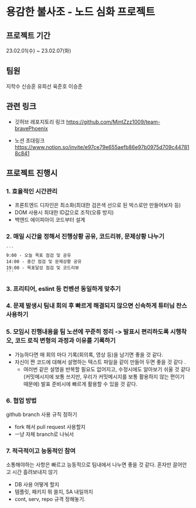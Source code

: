# 용감한 불사조 - 노드 심화 프로젝트

## 프로젝트 기간

23.02.01(수) ~ 23.02.07(화)

## 팀원

지학수 신승훈 유희선 육준호 이승준

## 관련 링크

-   깃허브 레포지토리 링크
    https://github.com/MintZzz1009/team-bravePhoenix

-   노션 초대링크
    https://www.notion.so/invite/e97ce79e655aefb86e97b0975d709c447818c841

## 프로젝트 진행시

### 1. 효율적인 시간관리

-   프론트엔드 디자인은 최소화(최대한 검은색 선으로 된 박스로만 만들어보자 등)
-   DOM 사용시 최대한 ID값으로 조작(오류 방지)
-   백엔드 에이피아이 코드부터 설계

### 2. 매일 시간을 정해서 진행상황 공유, 코드리뷰, 문제상황 나누기

    ```
    9:00 - 오늘 목표 점검 및 공유
    14:00 - 중간 점검 및 문제상황 공유
    19:00 - 목표달성 점검 및 코드리뷰
    ```

### 3. 프리티어, eslint 등 컨벤션 동일하게 맞추기

### 4. 문제 발생시 팀내 회의 후 빠르게 해결되지 않으면 신속하게 튜터님 찬스 사용하기

### 5. 모임시 진행내용을 팀 노션에 꾸준히 정리 -> 발표시 편리하도록 시행착오, 코드 로직 변형의 과정과 이유를 기록하기

-   가능하다면 매 회의 마다 기록(회의록, 영상 등)을 남기면 좋을 것 같다.
-   자신이 짠 코드에 대해서 설명하는 텍스트 파일을 같이 만들어 두면 좋을 것 같다 .
    -   여러번 같은 설명을 반복할 필요도 없어지고, 수정시에도 알아보기 쉬울 것 같다(커밋메시지에 보통 쓰지만, 우리가 커밋메시지를 보통 활용하지 않는 편이기 때문에)
        발표 준비시에 빠르게 활용할 수 있을 것 같다.

### 6. 협업 방법

github branch 사용 규칙 정하기

-   fork 해서 pull request 사용할지
-   ㅡ냥 자체 branch로 나눠서

### 7. 적극적이고 능동적인 참여

소통해야하는 사항은 빠르고 능동적으로 팀내에서 나누면 좋을 것 같다.
혼자만 끌어안고 시간 흘려보내지 않기

-   DB 사용 어떻게 할지
-   템플릿, 패키지 뭐 쓸지, SA 내일까지
-   cont, serv, repo 규격 정해놓기.
